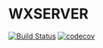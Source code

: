# WXSERVER
[![Build Status](https://travis-ci.org/TyrSnow/wxServer.svg?branch=develop)](https://travis-ci.org/TyrSnow/wxServer) [![codecov](https://codecov.io/gh/TyrSnow/wxServer/branch/develop/graph/badge.svg)](https://codecov.io/gh/TyrSnow/wxServer)